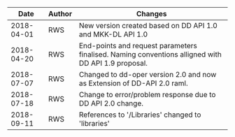 
| Date | Author | Changes |
| --- | --- | --- |
|2018-04-01 | RWS   | New version created based on DD API 1.0 and MKK-DL API 1.0
|2018-04-20 | RWS   | End-points and request parameters finalised. Naming conventions alligned with DD API 1.9 proposal.
|2018-07-07 | RWS   | Changed to dd-oper version 2.0 and now as Extension of DD-API 2.0 raml.
|2018-07-18 | RWS   | Change to error/problem response due to DD API 2.0 change.
|2018-09-11 | RWS   | References to '/Libraries' changed to 'libraries'
